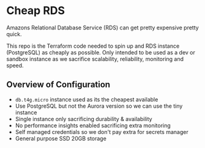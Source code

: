 # Cheap RDS

Amazons Relational Database Service (RDS) can get pretty expensive pretty quick.

This repo is the Terraform code needed to spin up and RDS instance (PostgreSQL)
as cheaply as possible. Only intended to be used as a dev or sandbox instance as
we sacrifice scalability, reliability, monitoring and speed.

## Overview of Configuration

- `db.t4g.micro` instance used as its the cheapest available
- Use PostgreSQL but not the Aurora version so we can use the tiny instance
- Single instance only sacrificing durability & availability
- No performance insights enabled sacrificing extra monitoring
- Self managed credentials so we don't pay extra for secrets manager
- General purpose SSD 20GB storage